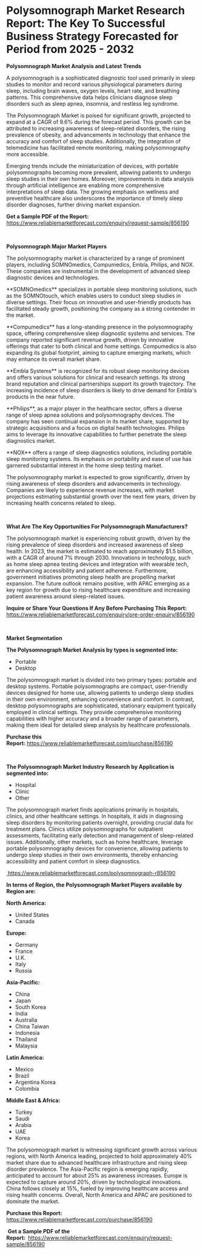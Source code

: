 <p><h1>Polysomnograph Market Research Report: The Key To Successful Business Strategy Forecasted for Period from 2025 - 2032</h1></p><p><strong>Polysomnograph Market Analysis and Latest Trends</strong></p>
<p><p>A polysomnograph is a sophisticated diagnostic tool used primarily in sleep studies to monitor and record various physiological parameters during sleep, including brain waves, oxygen levels, heart rate, and breathing patterns. This comprehensive data helps clinicians diagnose sleep disorders such as sleep apnea, insomnia, and restless leg syndrome.</p><p>The Polysomnograph Market is poised for significant growth, projected to expand at a CAGR of 9.6% during the forecast period. This growth can be attributed to increasing awareness of sleep-related disorders, the rising prevalence of obesity, and advancements in technology that enhance the accuracy and comfort of sleep studies. Additionally, the integration of telemedicine has facilitated remote monitoring, making polysomnography more accessible.</p><p>Emerging trends include the miniaturization of devices, with portable polysomnographs becoming more prevalent, allowing patients to undergo sleep studies in their own homes. Moreover, improvements in data analysis through artificial intelligence are enabling more comprehensive interpretations of sleep data. The growing emphasis on wellness and preventive healthcare also underscores the importance of timely sleep disorder diagnoses, further driving market expansion.</p></p>
<p><strong>Get a Sample PDF of the Report:&nbsp;</strong> <a href="https://www.reliablemarketforecast.com/enquiry/request-sample/856190?utm_campaign=2603&utm_medium=2&utm_source=Github&utm_content=ia&utm_term=13042025&utm_id=polysomnograph">https://www.reliablemarketforecast.com/enquiry/request-sample/856190</a></p>
<p>&nbsp;</p>
<p><strong>Polysomnograph Major Market Players</strong></p>
<p><p>The polysomnography market is characterized by a range of prominent players, including SOMNOmedics, Compumedics, Embla, Philips, and NOX. These companies are instrumental in the development of advanced sleep diagnostic devices and technologies.</p><p>**SOMNOmedics** specializes in portable sleep monitoring solutions, such as the SOMNOtouch, which enables users to conduct sleep studies in diverse settings. Their focus on innovative and user-friendly products has facilitated steady growth, positioning the company as a strong contender in the market.</p><p>**Compumedics** has a long-standing presence in the polysomnography space, offering comprehensive sleep diagnostic systems and services. The company reported significant revenue growth, driven by innovative offerings that cater to both clinical and home settings. Compumedics is also expanding its global footprint, aiming to capture emerging markets, which may enhance its overall market share.</p><p>**Embla Systems** is recognized for its robust sleep monitoring devices and offers various solutions for clinical and research settings. Its strong brand reputation and clinical partnerships support its growth trajectory. The increasing incidence of sleep disorders is likely to drive demand for Embla's products in the near future.</p><p>**Philips**, as a major player in the healthcare sector, offers a diverse range of sleep apnea solutions and polysomnography devices. The company has seen continual expansion in its market share, supported by strategic acquisitions and a focus on digital health technologies. Philips aims to leverage its innovative capabilities to further penetrate the sleep diagnostics market.</p><p>**NOX** offers a range of sleep diagnostics solutions, including portable sleep monitoring systems. Its emphasis on portability and ease of use has garnered substantial interest in the home sleep testing market.</p><p>The polysomnography market is expected to grow significantly, driven by rising awareness of sleep disorders and advancements in technology. Companies are likely to experience revenue increases, with market projections estimating substantial growth over the next few years, driven by increasing health concerns related to sleep.</p></p>
<p>&nbsp;</p>
<p><strong>What Are The Key Opportunities For Polysomnograph Manufacturers?</strong></p>
<p><p>The polysomnograph market is experiencing robust growth, driven by the rising prevalence of sleep disorders and increased awareness of sleep health. In 2023, the market is estimated to reach approximately $1.5 billion, with a CAGR of around 7% through 2030. Innovations in technology, such as home sleep apnea testing devices and integration with wearable tech, are enhancing accessibility and patient adherence. Furthermore, government initiatives promoting sleep health are propelling market expansion. The future outlook remains positive, with APAC emerging as a key region for growth due to rising healthcare expenditure and increasing patient awareness around sleep-related issues.</p></p>
<p><strong>Inquire or Share Your Questions If Any Before Purchasing This Report:</strong> <a href="https://www.reliablemarketforecast.com/enquiry/pre-order-enquiry/856190?utm_campaign=2603&utm_medium=2&utm_source=Github&utm_content=ia&utm_term=13042025&utm_id=polysomnograph">https://www.reliablemarketforecast.com/enquiry/pre-order-enquiry/856190</a></p>
<p>&nbsp;</p>
<p><strong>Market Segmentation</strong></p>
<p><strong>The Polysomnograph Market Analysis by types is segmented into:</strong></p>
<p><ul><li>Portable</li><li>Desktop</li></ul></p>
<p><p>The polysomnograph market is divided into two primary types: portable and desktop systems. Portable polysomnographs are compact, user-friendly devices designed for home use, allowing patients to undergo sleep studies in their own environment, enhancing convenience and comfort. In contrast, desktop polysomnographs are sophisticated, stationary equipment typically employed in clinical settings. They provide comprehensive monitoring capabilities with higher accuracy and a broader range of parameters, making them ideal for detailed sleep analysis by healthcare professionals.</p></p>
<p><strong>Purchase this Report:&nbsp;</strong><a href="https://www.reliablemarketforecast.com/purchase/856190?utm_campaign=2603&utm_medium=2&utm_source=Github&utm_content=ia&utm_term=13042025&utm_id=polysomnograph">https://www.reliablemarketforecast.com/purchase/856190</a></p>
<p>&nbsp;</p>
<p><strong>The Polysomnograph Market Industry Research by Application is segmented into:</strong></p>
<p><ul><li>Hospital</li><li>Clinic</li><li>Other</li></ul></p>
<p><p>The polysomnograph market finds applications primarily in hospitals, clinics, and other healthcare settings. In hospitals, it aids in diagnosing sleep disorders by monitoring patients overnight, providing crucial data for treatment plans. Clinics utilize polysomnographs for outpatient assessments, facilitating early detection and management of sleep-related issues. Additionally, other markets, such as home healthcare, leverage portable polysomnography devices for convenience, allowing patients to undergo sleep studies in their own environments, thereby enhancing accessibility and patient comfort in sleep diagnostics.</p></p>
<p><a href="https://www.reliablemarketforecast.com/polysomnograph-r856190?utm_campaign=2603&utm_medium=2&utm_source=Github&utm_content=ia&utm_term=13042025&utm_id=polysomnograph">&nbsp;https://www.reliablemarketforecast.com/polysomnograph-r856190</a></p>
<p><strong>In terms of Region, the Polysomnograph Market Players available by Region are:</strong></p>
<p>
    <p> <strong> North America: </strong>
        <ul>
            <li>United States</li>
            <li>Canada</li>
        </ul>
        </p> 
    <p> <strong> Europe: </strong>
        <ul>
            <li>Germany</li>
            <li>France</li>
            <li>U.K.</li>
            <li>Italy</li>
            <li>Russia</li>
        </ul>
        </p> 
    <p> <strong> Asia-Pacific: </strong>
        <ul>
            <li>China</li>
            <li>Japan</li>
            <li>South Korea</li>
            <li>India</li>
            <li>Australia</li>
            <li>China Taiwan</li>
            <li>Indonesia</li>
            <li>Thailand</li>
            <li>Malaysia</li>
        </ul>
        </p> 
    <p> <strong> Latin America: </strong>
        <ul>
            <li>Mexico</li>
            <li>Brazil</li>
            <li>Argentina Korea</li>
            <li>Colombia</li>
        </ul>
        </p> 
    <p> <strong> Middle East & Africa: </strong>
        <ul>
            <li>Turkey</li>
            <li>Saudi</li>
            <li>Arabia</li>
            <li>UAE</li>
            <li>Korea</li>
        </ul>
    </p>
    </p>
<p><p>The polysomnograph market is witnessing significant growth across various regions, with North America leading, projected to hold approximately 40% market share due to advanced healthcare infrastructure and rising sleep disorder prevalence. The Asia-Pacific region is emerging rapidly, anticipated to account for about 25% as awareness increases. Europe is expected to capture around 20%, driven by technological innovations. China follows closely at 15%, fueled by improving healthcare access and rising health concerns. Overall, North America and APAC are positioned to dominate the market.</p></p>
<p><strong>Purchase this Report: </strong><a href="https://www.reliablemarketforecast.com/purchase/856190?utm_campaign=2603&utm_medium=2&utm_source=Github&utm_content=ia&utm_term=13042025&utm_id=polysomnograph">https://www.reliablemarketforecast.com/purchase/856190</a></p>
<p>&nbsp;<strong>Get a Sample PDF of the Report:&nbsp;&nbsp;</strong><a href="https://www.reliablemarketforecast.com/enquiry/request-sample/856190?utm_campaign=2603&utm_medium=2&utm_source=Github&utm_content=ia&utm_term=13042025&utm_id=polysomnograph">https://www.reliablemarketforecast.com/enquiry/request-sample/856190</a></p>
<p><strong></strong></p>
<p><p></p><p></p><p></p></p>